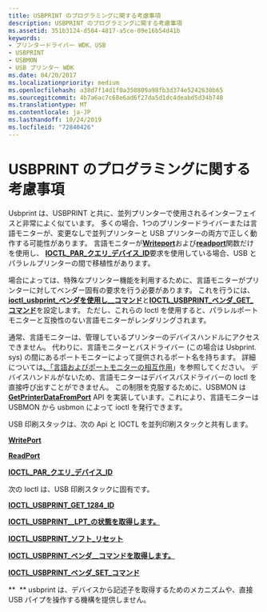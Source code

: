 ```yaml
---
title: USBPRINT のプログラミングに関する考慮事項
description: USBPRINT のプログラミングに関する考慮事項
ms.assetid: 351b3124-d584-4817-a5ce-09e16b54d41b
keywords:
- プリンタードライバー WDK、USB
- USBPRINT
- USBMON
- USB プリンター WDK
ms.date: 04/20/2017
ms.localizationpriority: medium
ms.openlocfilehash: a38d7f14d1f0a350809a98fb3d374e5242630b65
ms.sourcegitcommit: 4b7a6ac7c68e6ad6f27da5d1dc4deabd5d34b748
ms.translationtype: MT
ms.contentlocale: ja-JP
ms.lasthandoff: 10/24/2019
ms.locfileid: "72840426"
---
```

# <a name="programming-considerations-for-usbprint"></a>USBPRINT のプログラミングに関する考慮事項





Usbprint は、USBPRINT と共に、並列プリンターで使用されるインターフェイスと非常によく似ています。 多くの場合、1つのプリンタードライバーまたは言語モニターが、変更なしで並列プリンターと USB プリンターの両方で正しく動作する可能性があります。 言語モニターが[**Writeport**](https://docs.microsoft.com/windows-hardware/drivers/ddi/winsplp/nf-winsplp-writeport)および[**readport**](https://docs.microsoft.com/windows-hardware/drivers/ddi/winsplp/nf-winsplp-readport)関数だけを使用し、 [**IOCTL\_PAR\_クエリ\_デバイス\_ID**](https://docs.microsoft.com/windows-hardware/drivers/ddi/ntddpar/ni-ntddpar-ioctl_par_query_device_id)要求を使用している場合、USB とパラレルプリンターの間で移植性があります。

場合によっては、特殊なプリンター機能を利用するために、言語モニターがプリンターに対してベンダー固有の要求を行う必要があります。 これを行うには、 [**ioctl\_usbprint\_ベンダを使用し\_\_コマンド**](https://docs.microsoft.com/windows-hardware/drivers/ddi/usbprint/ni-usbprint-ioctl_usbprint_vendor_set_command)と[**IOCTL\_USBPRINT\_ベンダ\_GET\_コマンド**](https://docs.microsoft.com/windows-hardware/drivers/ddi/usbprint/ni-usbprint-ioctl_usbprint_vendor_get_command)を設定します。 ただし、これらの Ioctl を使用すると、パラレルポートモニターと互換性のない言語モニターがレンダリングされます。

通常、言語モニターは、管理しているプリンターのデバイスハンドルにアクセスできません。 代わりに、言語モニターとバスドライバー (この場合は Usbprint. sys) の間にあるポートモニターによって提供されるポート名を持ちます。 詳細については[、「言語およびポートモニターの相互作用](language-and-port-monitor-interaction.md)」を参照してください。 デバイスハンドルがないため、言語モニターはデバイスバスドライバーの Ioctl を直接呼び出すことができません。 この制限を克服するために、USBMON は[**GetPrinterDataFromPort**](https://docs.microsoft.com/previous-versions/ff550506(v=vs.85)) API を実装しています。これにより、言語モニターは USBMON から usbmon によって ioctl を発行できます。

USB 印刷スタックは、次の Api と IOCTL を並列印刷スタックと共有します。

[**WritePort**](https://docs.microsoft.com/windows-hardware/drivers/ddi/winsplp/nf-winsplp-writeport)

[**ReadPort**](https://docs.microsoft.com/windows-hardware/drivers/ddi/winsplp/nf-winsplp-readport)

[**IOCTL\_PAR\_クエリ\_デバイス\_ID**](https://docs.microsoft.com/windows-hardware/drivers/ddi/ntddpar/ni-ntddpar-ioctl_par_query_device_id)

次の Ioctl は、USB 印刷スタックに固有です。

[**IOCTL\_USBPRINT\_GET\_1284\_ID**](https://docs.microsoft.com/windows-hardware/drivers/ddi/usbprint/ni-usbprint-ioctl_usbprint_get_1284_id)

[**IOCTL\_USBPRINT\_\_LPT\_の状態を取得します。** ](https://docs.microsoft.com/windows-hardware/drivers/ddi/usbprint/ni-usbprint-ioctl_usbprint_get_lpt_status)

[**IOCTL\_USBPRINT\_ソフト\_リセット**](https://docs.microsoft.com/windows-hardware/drivers/ddi/usbprint/ni-usbprint-ioctl_usbprint_soft_reset)

[**IOCTL\_USBPRINT\_ベンダ\_\_コマンドを取得します。** ](https://docs.microsoft.com/windows-hardware/drivers/ddi/usbprint/ni-usbprint-ioctl_usbprint_vendor_get_command)

[**IOCTL\_USBPRINT\_ベンダ\_SET\_コマンド**](https://docs.microsoft.com/windows-hardware/drivers/ddi/usbprint/ni-usbprint-ioctl_usbprint_vendor_set_command)

**  ** usbprint は、デバイスから記述子を取得するためのメカニズムや、直接 USB パイプを操作する機構を提供しません。

 

 

 





